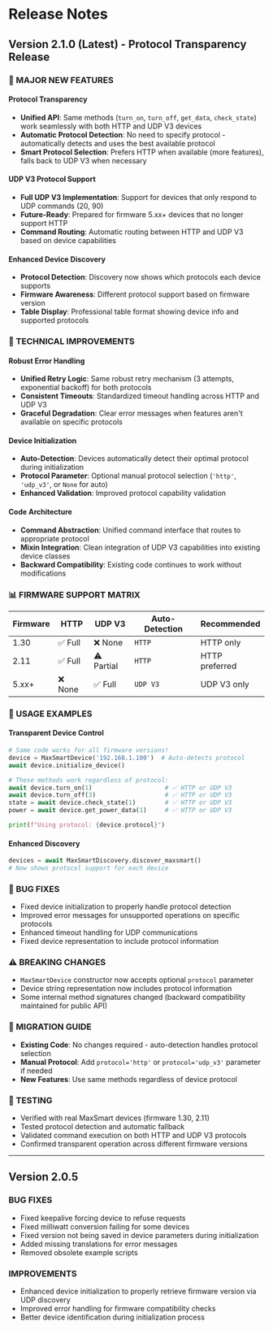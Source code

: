# Release Notes

## Version 2.1.0 (Latest) - Protocol Transparency Release

### 🚀 MAJOR NEW FEATURES

#### Protocol Transparency
- **Unified API**: Same methods (`turn_on`, `turn_off`, `get_data`, `check_state`) work seamlessly with both HTTP and UDP V3 devices
- **Automatic Protocol Detection**: No need to specify protocol - automatically detects and uses the best available protocol
- **Smart Protocol Selection**: Prefers HTTP when available (more features), falls back to UDP V3 when necessary

#### UDP V3 Protocol Support
- **Full UDP V3 Implementation**: Support for devices that only respond to UDP commands (20, 90)
- **Future-Ready**: Prepared for firmware 5.xx+ devices that no longer support HTTP
- **Command Routing**: Automatic routing between HTTP and UDP V3 based on device capabilities

#### Enhanced Device Discovery
- **Protocol Detection**: Discovery now shows which protocols each device supports
- **Firmware Awareness**: Different protocol support based on firmware version
- **Table Display**: Professional table format showing device info and supported protocols

### 🔧 TECHNICAL IMPROVEMENTS

#### Robust Error Handling
- **Unified Retry Logic**: Same robust retry mechanism (3 attempts, exponential backoff) for both protocols
- **Consistent Timeouts**: Standardized timeout handling across HTTP and UDP V3
- **Graceful Degradation**: Clear error messages when features aren't available on specific protocols

#### Device Initialization
- **Auto-Detection**: Devices automatically detect their optimal protocol during initialization
- **Protocol Parameter**: Optional manual protocol selection (`'http'`, `'udp_v3'`, or `None` for auto)
- **Enhanced Validation**: Improved protocol capability validation

#### Code Architecture
- **Command Abstraction**: Unified command interface that routes to appropriate protocol
- **Mixin Integration**: Clean integration of UDP V3 capabilities into existing device classes
- **Backward Compatibility**: Existing code continues to work without modifications

### 📊 FIRMWARE SUPPORT MATRIX

| Firmware | HTTP | UDP V3 | Auto-Detection | Recommended |
|----------|------|--------|----------------|-------------|
| 1.30     | ✅ Full | ❌ None | `HTTP` | HTTP only |
| 2.11     | ✅ Full | ⚠️ Partial | `HTTP` | HTTP preferred |
| 5.xx+    | ❌ None | ✅ Full | `UDP V3` | UDP V3 only |

### 🎯 USAGE EXAMPLES

#### Transparent Device Control
```python
# Same code works for all firmware versions!
device = MaxSmartDevice('192.168.1.100')  # Auto-detects protocol
await device.initialize_device()

# These methods work regardless of protocol:
await device.turn_on(1)                    # ✅ HTTP or UDP V3
await device.turn_off(3)                   # ✅ HTTP or UDP V3
state = await device.check_state(1)        # ✅ HTTP or UDP V3
power = await device.get_power_data(1)     # ✅ HTTP or UDP V3

print(f"Using protocol: {device.protocol}")
```

#### Enhanced Discovery
```python
devices = await MaxSmartDiscovery.discover_maxsmart()
# Now shows protocol support for each device
```

### 🐛 BUG FIXES
- Fixed device initialization to properly handle protocol detection
- Improved error messages for unsupported operations on specific protocols
- Enhanced timeout handling for UDP communications
- Fixed device representation to include protocol information

### ⚠️ BREAKING CHANGES
- `MaxSmartDevice` constructor now accepts optional `protocol` parameter
- Device string representation now includes protocol information
- Some internal method signatures changed (backward compatibility maintained for public API)

### 🔄 MIGRATION GUIDE
- **Existing Code**: No changes required - auto-detection handles protocol selection
- **Manual Protocol**: Add `protocol='http'` or `protocol='udp_v3'` parameter if needed
- **New Features**: Use same methods regardless of device protocol

### 🧪 TESTING
- Verified with real MaxSmart devices (firmware 1.30, 2.11)
- Tested protocol detection and automatic fallback
- Validated command execution on both HTTP and UDP V3 protocols
- Confirmed transparent operation across different firmware versions

---

## Version 2.0.5

### BUG FIXES
- Fixed keepalive forcing device to refuse requests
- Fixed milliwatt conversion failing for some devices
- Fixed version not being saved in device parameters during initialization
- Added missing translations for error messages
- Removed obsolete example scripts

### IMPROVEMENTS
- Enhanced device initialization to properly retrieve firmware version via UDP discovery
- Improved error handling for firmware compatibility checks
- Better device identification during initialization process
